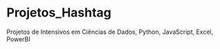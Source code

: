 # Projetos_Hashtag
Projetos de Intensivos em Ciências de Dados, Python, JavaScript, Excel, PowerBI 
